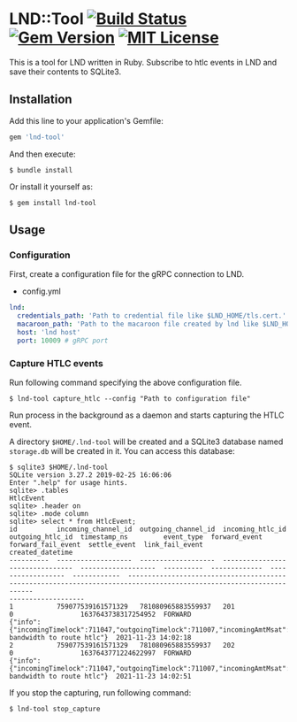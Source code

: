 # LND::Tool [![Build Status](https://github.com/azuchi/lnd-tool/actions/workflows/main.yml/badge.svg?branch=master)](https://github.com/azuchi/lnd-tool/actions/workflows/main.yml) [![Gem Version](https://badge.fury.io/rb/lnd-tool.svg)](https://badge.fury.io/rb/lnd-tool) [![MIT License](http://img.shields.io/badge/license-MIT-blue.svg?style=flat)](LICENSE)

This is a tool for LND written in Ruby. Subscribe to htlc events in LND and save their contents to SQLite3.

## Installation

Add this line to your application's Gemfile:

```ruby
gem 'lnd-tool'
```

And then execute:

    $ bundle install

Or install it yourself as:

    $ gem install lnd-tool

## Usage

### Configuration

First, create a configuration file for the gRPC connection to LND.

* config.yml

```yaml
lnd:
  credentials_path: 'Path to credential file like $LND_HOME/tls.cert.'
  macaroon_path: 'Path to the macaroon file created by lnd like $LND_HOME/data/chain/bitcoin/mainnet/admin.macaroon'
  host: 'lnd host'
  port: 10009 # gRPC port
```

### Capture HTLC events

Run following command specifying the above configuration file.

    $ lnd-tool capture_htlc --config "Path to configuration file"

Run process in the background as a daemon and starts capturing the HTLC event.

A directory `$HOME/.lnd-tool` will be created and a SQLite3 database named `storage.db`
will be created in it. You can access this database:

    $ sqlite3 $HOME/.lnd-tool
    SQLite version 3.27.2 2019-02-25 16:06:06
    Enter ".help" for usage hints.
    sqlite> .tables
    HtlcEvent
    sqlite> .header on
    sqlite> .mode column
    sqlite> select * from HtlcEvent;
    id          incoming_channel_id  outgoing_channel_id  incoming_htlc_id  outgoing_htlc_id  timestamp_ns         event_type  forward_event  forward_fail_event  settle_event  link_fail_event                                                                                                                                                                                                                                                     created_datetime
    ----------  -------------------  -------------------  ----------------  ----------------  -------------------  ----------  -------------  ------------------  ------------  --------------------------------------------------------------------------------------------------------------------                                                                                                                                                -------------------
    1           759077539161571329   781080965883559937   201               0                 1637643738317254952  FORWARD                                                      {"info":{"incomingTimelock":711047,"outgoingTimelock":711007,"incomingAmtMsat":"250004750","outgoingAmtMsat":"250001250"},"wireFailure":"TEMPORARY_CHANNEL_FAILURE","failureDetail":"INSUFFICIENT_BALANCE","failureString":"insufficient bandwidth to route htlc"}  2021-11-23 14:02:18
    2           759077539161571329   781080965883559937   202               0                 1637643771224622997  FORWARD                                                      {"info":{"incomingTimelock":711047,"outgoingTimelock":711007,"incomingAmtMsat":"973389706","outgoingAmtMsat":"973378973"},"wireFailure":"TEMPORARY_CHANNEL_FAILURE","failureDetail":"INSUFFICIENT_BALANCE","failureString":"insufficient bandwidth to route htlc"}  2021-11-23 14:02:51

If you stop the capturing, run following command:

    $ lnd-tool stop_capture

